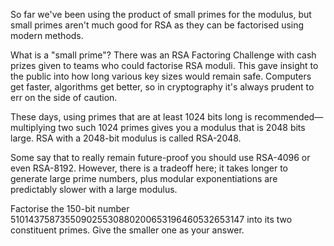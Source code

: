 So far we've been using the product of small primes for the modulus, but small primes aren't much good for RSA as they can be factorised using modern methods.

What is a "small prime"? There was an RSA Factoring Challenge with cash prizes given to teams who could factorise RSA moduli. This gave insight to the public into how long various key sizes would remain safe. Computers get faster, algorithms get better, so in cryptography it's always prudent to err on the side of caution.

These days, using primes that are at least 1024 bits long is recommended—multiplying two such 1024 primes gives you a modulus that is 2048 bits large. RSA with a 2048-bit modulus is called RSA-2048.

Some say that to really remain future-proof you should use RSA-4096 or even RSA-8192. However, there is a tradeoff here; it takes longer to generate large prime numbers, plus modular exponentiations are predictably slower with a large modulus.

Factorise the 150-bit number 510143758735509025530880200653196460532653147 into its two constituent primes. Give the smaller one as your answer. 